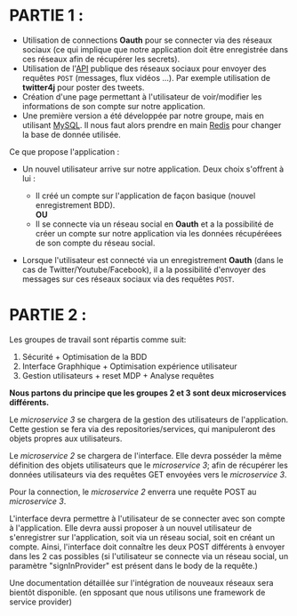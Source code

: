 # PARTIE 1 :

- Utilisation de connections **Oauth** pour se connecter via des réseaux sociaux (ce qui implique que notre application doit être enregistrée dans ces réseaux afin de récupérer les secrets).
- Utilisation de l'[API](https://fr.wikipedia.org/wiki/Interface_de_programmation) publique des réseaux sociaux pour envoyer des requêtes `POST` (messages, flux vidéos ...). Par exemple utilisation de **twitter4j** pour poster des tweets.
- Création d'une page permettant à l'utilisateur de voir/modifier les informations de son compte sur notre application.
- Une première version a été développée par notre groupe, mais en utilisant [MySQL](https://www.mysql.com/). Il nous faut alors prendre en main [Redis](https://redis.io/) pour changer la base de donnée utilisée.

Ce que propose l'application : 

- Un nouvel utilisateur arrive sur notre application. Deux choix s'offrent à lui :

    + Il créé un compte sur l'application de façon basique (nouvel enregistrement BDD).  
    **OU**  
    + Il se connecte via un réseau social en **Oauth** et a la possibilité de créer un compte sur notre application via les données récupéréees de son compte du réseau social.  


- Lorsque l'utilisateur est connecté via un enregistrement **Oauth** (dans le cas de Twitter/Youtube/Facebook), il a la possibilité d'envoyer des messages sur ces réseaux sociaux via des requêtes `POST`.



# PARTIE 2 :
Les groupes de travail sont répartis comme suit:

1. Sécurité + Optimisation de la BDD
2. Interface Graphhique + Optimisation expérience utilisateur
3. Gestion utilisateurs + reset MDP + Analyse requêtes
</a>

**Nous partons du principe que les groupes 2 et 3 sont deux microservices différents.**

Le *microservice 3* se chargera de la gestion des utilisateurs de l'application. Cette gestion se fera via des repositories/services, qui manipuleront des objets propres aux utilisateurs.

Le *microservice 2* se chargera de l'interface. Elle devra posséder la même définition des objets utilisateurs que le *microservice 3*; afin de récupérer les données utilisateurs via des requêtes GET envoyées vers le *microservice 3*.

Pour la connection, le *microservice 2* enverra une requête POST au *microservice 3*.

L'interface devra permettre à l'utilisateur de se connecter avec son compte à l'application.
Elle devra aussi proposer à un nouvel utilisateur de s'enregistrer sur l'application, soit via un réseau social, soit en créant un compte. Ainsi, l'interface doit connaître les deux POST différents à envoyer dans les 2 cas possibles (si l'utilisateur se connecte via un réseau social, un paramètre "signInProvider" est présent dans le body de la requête.)

Une documentation détaillée sur l'intégration de nouveaux réseaux sera bientôt disponible. (en spposant que nous utilisons une framework de service provider)
